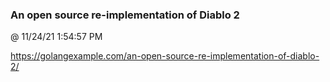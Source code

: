 ﻿

### An open source re-implementation of Diablo 2
@ 11/24/21 1:54:57 PM

https://golangexample.com/an-open-source-re-implementation-of-diablo-2/

